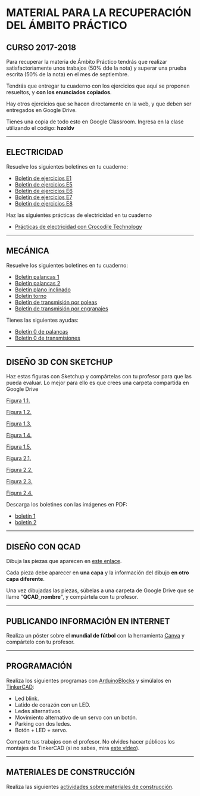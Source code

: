 # **MATERIAL PARA LA RECUPERACIÓN DEL ÁMBITO PRÁCTICO**
## CURSO 2017-2018

Para recuperar la materia de Ámbito Práctico tendrás que realizar satisfactoriamente unos trabajos (50% dde la nota) y superar una prueba escrita (50% de la nota) en el mes de septiembre.

Tendrás que entregar tu cuaderno con los ejercicios que aquí se proponen resueltos, y **con los enunciados copiados**.

Hay otros ejercicios que se hacen directamente en la web, y que deben ser entregados en Google Drive.

Tienes una copia de todo esto en Google Classroom. Ingresa en la clase utilizando el código: **hzoldv**

---

## ELECTRICIDAD
Resuelve los siguientes boletines en tu cuaderno:

- [Boletín de ejercicios E1](Electricidad/boletin1.pdf)
- [Boletín de ejercicios E5](Electricidad/boletin5.pdf)
- [Boletín de ejercicios E6](Electricidad/boletin6.pdf)
- [Boletín de ejercicios E7](Electricidad/boletin7.pdf)
- [Boletín de ejercicios E8](Electricidad/boletin8.pdf)

Haz las siguientes prácticas de electricidad en tu cuaderno

- [Prácticas de electricidad con Crocodile Technology](Electricidad/practicas.md)

---

## MECÁNICA
Resuelve los siguientes boletines en tu cuaderno:
- [Boletín palancas 1](Mecánica/boletin_palancas(I).pdf)
- [Boletín palancas 2](Mecánica/boletin_palancas(II).pdf)
- [Boletín plano inclinado](Mecánica/boletin_plano_inclinado.pdf)
- [Boletín torno](Mecánica/boletin_torno.pdf)
- [Boletín de transmisión por poleas](Mecánica/boletin_transmision_por_poleas.pdf)
- [Boletín de transmisión por engranajes](Mecánica/boletin_transmision_por_engranajes.pdf)

Tienes las siguientes ayudas:
- [Boletín 0 de palancas](Mecánica/boletin_palancas(0).pdf)
- [Boletín 0 de transmisiones](Mecánica/boletin_transmisiones(0).pdf)

---

## DISEÑO 3D CON SKETCHUP

Haz estas figuras con Sketchup y compártelas con tu profesor para que las pueda evaluar. Lo mejor para ello es que crees una carpeta compartida en Google Drive

[Figura 1.1.](Sketchup/Figura1Eval1.1.stl)

[Figura 1.2.](Sketchup/Figura1Eval1.2.stl)

[Figura 1.3.](Sketchup/Figura1Eval1.3.stl)

[Figura 1.4.](Sketchup/Figura1Eval1.4.stl)

[Figura 1.5.](Sketchup/Figura1Eval1.5.stl)

[Figura 2.1.](Sketchup/Figura1Eval2.1.stl)

[Figura 2.2.](Sketchup/Figura1Eval2.2.stl)

[Figura 2.3.](Sketchup/Figura1Eval2.3.stl)

[Figura 2.4.](Sketchup/Figura1Eval2.4.stl)

Descarga los boletines con las imágenes en PDF:
- [boletín 1](Sketchup/boletin1Eval1.pdf)
- [boletín 2](Sketchup/boletin1Eval2.pdf)

---

## DISEÑO CON QCAD
Dibuja las piezas que aparecen en [este enlace](QCAD/qcad.md).

Cada pieza debe aparecer en **una capa** y la información del dibujo **en otro capa diferente**.

Una vez dibujadas las piezas, súbelas a una carpeta de Google Drive que se llame "**QCAD_nombre**", y compártela con tu profesor.

---

## PUBLICANDO INFORMACIÓN EN INTERNET
Realiza un póster sobre el **mundial de fútbol** con la herramienta [Canva](https://www.canva.com/) y compártelo con tu profesor.

---

## PROGRAMACIÓN

  Realiza los siguientes programas con [ArduinoBlocks](http://www.arduinoblocks.com) y simúlalos en [TinkerCAD](http://www.tinkercad.com):
  - Led blink.
  - Latido de corazón con un LED.
  - Ledes alternativos.
  - Movimiento alternativo de un servo con un botón.
  - Parking con dos ledes.
  - Botón + LED + servo.

Comparte tus trabajos con el profesor. No olvides hacer públicos los montajes de TinkerCAD (si no sabes, mira [este vídeo](https://www.youtube.com/watch?v=47XXiyLPOPc)).

---

## MATERIALES DE CONSTRUCCIÓN
Realiza las siguientes [actividades sobre materiales de construcción](Construcción/readme.md).
